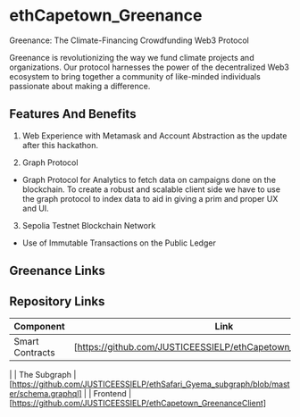 # ethCapetown_Greenance

Greenance: The Climate-Financing Crowdfunding Web3 Protocol

Greenance is revolutionizing the way we fund climate projects and organizations. Our protocol harnesses the power of the decentralized Web3 ecosystem to bring together a community of like-minded individuals passionate about making a difference.






## Features And Benefits

1.  Web Experience with Metamask and Account Abstraction as the update after this hackathon.

2. Graph Protocol 
- Graph Protocol for Analytics to fetch data on campaigns done on the blockchain. To create a robust and scalable client side we have to use the graph protocol to index data to aid in giving a prim and proper UX and UI.



3. Sepolia Testnet Blockchain Network 
 - Use of Immutable Transactions on the Public Ledger




## Greenance Links

## Repository Links
| Component           | Link                                                                                          |
| ------------------- | --------------------------------------------------------------------------------------------- |
| Smart Contracts     | [https://github.com/JUSTICEESSIELP/ethCapetown_GreeanceContract]    
|
| The Subgraph        | [https://github.com/JUSTICEESSIELP/ethSafari_Gyema_subgraph/blob/master/schema.graphql]                                                               |
| Frontend            | [https://github.com/JUSTICEESSIELP/ethCapetown_GreenanceClient]

